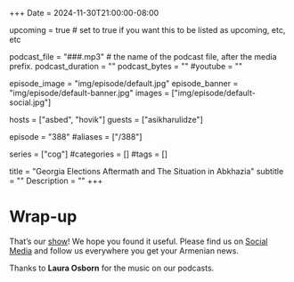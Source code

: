 +++
Date = 2024-11-30T21:00:00-08:00

upcoming = true # set to true if you want this to be listed as upcoming, etc, etc

podcast_file = "###.mp3" # the name of the podcast file, after the media prefix.
podcast_duration = ""
podcast_bytes = ""
#youtube = ""

episode_image = "img/episode/default.jpg"
episode_banner = "img/episode/default-banner.jpg"
images = ["img/episode/default-social.jpg"]

hosts = ["asbed", "hovik"]
guests = ["asikharulidze"]

episode = "388"
#aliases = ["/388"]

series = ["cog"]
#categories = []
#tags = []

title = "Georgia Elections Aftermath and The Situation in Abkhazia"
subtitle = ""
Description = ""
+++



# Wrap-up

That’s our [show](https://podcasts.groong.org/)! We hope you found it useful. Please find us on [Social Media](https://linktr.ee/groong) and follow us everywhere you get your Armenian news.

Thanks to **Laura Osborn** for the music on our podcasts.
